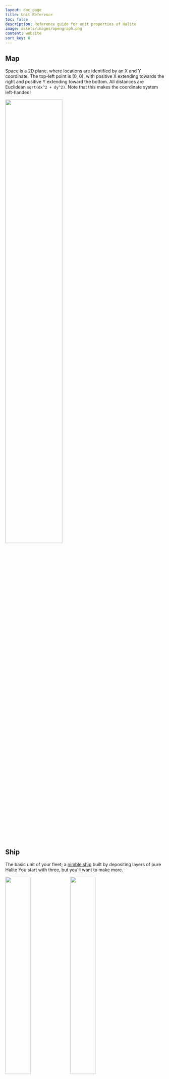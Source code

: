 ```yaml
---
layout: doc_page
title: Unit Reference
toc: false
description: Reference guide for unit properties of Halite
image: assets/images/opengraph.png
content: website
sort_key: 0
---
```


## Map

Space is a 2D plane, where locations are identified by an X and Y coordinate. The top-left point is (0, 0), with positive X extending towards the right and positive Y extending toward the bottom. All distances are Euclidean `sqrt(dx^2 + dy^2)`. Note that this makes the coordinate system left-handed!

<div class="static-container text-center">
    <img style="width: 60%;height: auto;" src="/assets/images//tutorial-images/map.png">
</div>

## Ship

The basic unit of your fleet; a [nimble ship](the-halite-codex) built by depositing layers of pure Halite You start with three, but you'll want to make more.

<div class="static-container text-center">
    <img style="width: 40%;height: auto;" src="https://storage.cloud.google.com/halite-content/ship-movement.gif">
    <img style="width: 40%;height: auto;" src="https://storage.cloud.google.com/halite-content/ship-combat.gif">
</div>

### Properties

 <table class="table table-leader" style="color:white;">
    <thead>
        <tr>
            <th>Property</th>
            <th>Description</th>
            <th>Default</th>
            <th>Max</th>
        </tr>
    </thead>
    <tbody>
        <tr>
            <td>Health</td>
            <td>Don't let this hit 0.</td>
            <td>255</td>
            <td>255</td>
        </tr>
        <tr>
            <td>Velocity</td>
            <td>How fast you're going.</td>
            <td>0</td>
            <td>
                7 units/turn
            </td>
        </tr>
        <tr>
            <td>Attack Damage</td>
            <td>Reduce enemy ships' health.</td>
            <td>64</td>
            <td>64</td>
        </tr>
        <tr>
            <td>Attack Range</td>
            <td>How far away you can attack something.</td>
            <td>5 units</td>
            <td>5 units</td>
        </tr>
    </tbody>
</table>

### Commands
<table class="table table-leader" style="color:white;">
    <thead>
        <tr>
            <th>Command</th>
            <th>Turns</th>
            <th>Description</th>
        </tr>
    </thead>
    <tbody>
    <tr>
        <td>Thrust</td>
        <td>1</td>
        <td>
            <dl>
                <dt>Angle</dt>
                <dd>
                    The direction you want to accelerate in. Note that positive angles go clockwise! <br><br>
                </dd>
                <dt>Magnitude</dt>
                <dd>
                    How much you want to accelerate. 0-7 units/turn.
                </dd>
            </dl>
        </td>
    </tr>
    <tr>
        <td>Dock</td>
        <td>5</td>
        <td>
           Dock a ship to a planet, so that we may use its resources. Ships cannot attack and is vulnerable during dock
        </td>
    </tr>
    <tr>
        <td>Undock</td>
        <td>5</td>
        <td>Undock a ship from a planet, so that you may use it again. Ships cannot attack and is vulnerable during dock
        </td>
    </tr>
    </tbody>
</table>

## Planet

The basic unit that generates Halite ships, you can conquer planets, fight other plays for control of planets and dock to generate more ships from the Halite. Resources are essentially infinite for all planets, the larger the planet the more ships that can dock to it and corresponding generate more ships per turn.

<div class="static-container text-center">
    <img style="width: 50%;height: auto;" src="https://storage.cloud.google.com/halite-content/planet-production.gif">
</div>

### Properties

<table class="table table-leader" style="color:white;">
    <thead>
        <tr>
            <th>Property</th>
            <th>Description</th>
            <th>Default</th>
            <th>Max</th>
        </tr>
    </thead>
    <tbody>
        <tr>
            <td>Health</td>
            <td>Varies from planet to planet, function of radius</td>
            <td>Random</td>
            <td>Random</td>
        </tr>
        <tr>
            <td>Radius</td>
            <td>Varies from planet to planet</td>
            <td>Random</td>
            <td>Random</td>
        </tr>
        <tr>
            <td>Dock Radius</td>
            <td>The distance from the planet edge a ship can dock</td>
            <td>4 units</td>
            <td>4 units</td>
        </tr>
        <tr>
            <td>Explosion Radius</td>
            <td>On planet destruction, ships are destroyed if they are within this radius</td>
            <td>10 units</td>
            <td>10 units</td>
        </tr>
         <tr>
            <td>Docking Spots</td>
            <td>A function of the radius. Larger planets have more docking spots</td>
            <td>Function of planet radius</td>
            <td>Function of planet radius</td>
        </tr>
        <tr>
            <td>Production</td>
            <td>Rate at which ships can be mined from a planet</td>
            <td>1 ship/12 turns</td>
            <td>Per docked ship - (1 ship/12 turns)</td>
        </tr>
        <tr>
            <td>Spawn Radius</td>
            <td>Distance from the planet edge where ships are spawned</td>
            <td>2 units</td>
            <td>2 units</td>
        </tr>
    </tbody>
</table>

